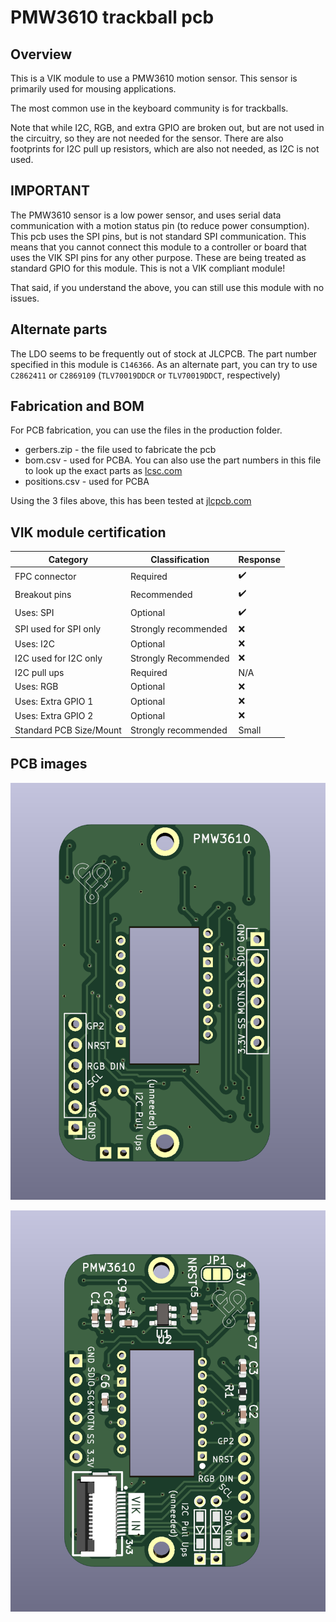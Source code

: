 # PMW3610 trackball pcb

## Overview

This is a VIK module to use a PMW3610 motion sensor. This sensor is primarily used for mousing applications.

The most common use in the keyboard community is for trackballs.

Note that while I2C, RGB, and extra GPIO are broken out, but are not used in the circuitry, so they are not needed for the sensor. There are also footprints for I2C pull up resistors, which are also not needed, as I2C is not used.

## IMPORTANT

The PMW3610 sensor is a low power sensor, and uses serial data communication with a motion status pin (to reduce power consumption). This pcb uses the SPI pins, but is not standard SPI communication. This means that you cannot connect this module to a controller or board that uses the VIK SPI pins for any other purpose. These are being treated as standard GPIO for this module. This is not a VIK compliant module!

That said, if you understand the above, you can still use this module with no issues.

## Alternate parts

The LDO seems to be frequently out of stock at JLCPCB. The part number specified in this module is `C146366`. As an alternate part, you can try to use `C2862411` or `C2869109` (`TLV70019DDCR` or `TLV70019DDCT`, respectively)

## Fabrication and BOM

For PCB fabrication, you can use the files in the production folder.

* gerbers.zip - the file used to fabricate the pcb
* bom.csv - used for PCBA. You can also use the part numbers in this file to look up the exact parts as [lcsc.com](https://lcsc.com)
* positions.csv - used for PCBA

Using the 3 files above, this has been tested at [jlcpcb.com](https://jlcpcb.com)


## VIK module certification

| Category                | Classification          | Response           |
| ----------------------- | ----------------------- | ------------------ |
| FPC connector           | Required                | :heavy_check_mark: |
| Breakout pins           | Recommended             | :heavy_check_mark: |
| Uses: SPI               | Optional                | :heavy_check_mark: |
| SPI used for SPI only   | Strongly recommended    | :x:                |
| Uses: I2C               | Optional                | :x:                |
| I2C used for I2C only   | Strongly Recommended    | :x:                |
| I2C pull ups            | Required                | N/A                |
| Uses: RGB               | Optional                | :x:                |
| Uses: Extra GPIO 1      | Optional                | :x:                |
| Uses: Extra GPIO 2      | Optional                | :x:                |
| Standard PCB Size/Mount | Strongly recommended    | Small              |

## PCB images

![pcb front](images/pmw3610-module-front.png)

![pcb back](images/pmw3610-module-back.png)